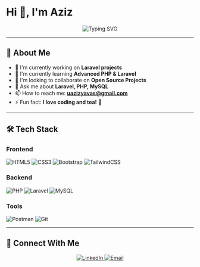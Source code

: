 # Hi 👋, I'm Aziz

<div align="center">
  <img src="https://readme-typing-svg.vercel.app?font=Fira+Code&pause=1000&color=2F81F7&center=true&vCenter=true&width=435&lines=Full+Stack+Developer;Tea-fueled+Developer%20🍵;Laravel+%26+PHP+Enthusiast;Always+Learning+New+Things" alt="Typing SVG" />
</div>

---

## 🚀 About Me

- 🔭 I'm currently working on **Laravel projects**
- 🌱 I'm currently learning **Advanced PHP & Laravel**
- 👯 I'm looking to collaborate on **Open Source Projects**
- 💬 Ask me about **Laravel, PHP, MySQL**
- 📫 How to reach me: **uazizyavas@gmail.com**
- ⚡ Fun fact: **I love coding and tea!** 🍵

---

## 🛠️ Tech Stack

### Frontend
![HTML5](https://img.shields.io/badge/html5-%23E34F26.svg?style=for-the-badge&logo=html5&logoColor=white)
![CSS3](https://img.shields.io/badge/css3-%231572B6.svg?style=for-the-badge&logo=css3&logoColor=white)
![Bootstrap](https://img.shields.io/badge/bootstrap-%238511FA.svg?style=for-the-badge&logo=bootstrap&logoColor=white)
![TailwindCSS](https://img.shields.io/badge/tailwindcss-%2338B2AC.svg?style=for-the-badge&logo=tailwind-css&logoColor=white)

### Backend
![PHP](https://img.shields.io/badge/php-%23777BB4.svg?style=for-the-badge&logo=php&logoColor=white)
![Laravel](https://img.shields.io/badge/laravel-%23FF2D20.svg?style=for-the-badge&logo=laravel&logoColor=white)
![MySQL](https://img.shields.io/badge/mysql-%2300f.svg?style=for-the-badge&logo=mysql&logoColor=white)

### Tools
![Postman](https://img.shields.io/badge/Postman-FF6C37?style=for-the-badge&logo=postman&logoColor=white)
![Git](https://img.shields.io/badge/git-%23F05033.svg?style=for-the-badge&logo=git&logoColor=white)

---


## 🔗 Connect With Me

<div align="center">
  <a href="https://www.linkedin.com/in/uazizyavas/" target="_blank">
    <img src="https://img.shields.io/badge/LinkedIn-0077B5?style=for-the-badge&logo=linkedin&logoColor=white" alt="LinkedIn" />
  </a>
  <a href="mailto:uazizyavas@gmail.com">
    <img src="https://img.shields.io/badge/Email-D14836?style=for-the-badge&logo=gmail&logoColor=white" alt="Email" />
  </a>
</div>
